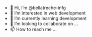 - 👋 Hi, I’m @bellatreche-infg
- 👀 I’m interested in web development
- 🌱 I’m currently learning development
- 💞️ I’m looking to collaborate on ...
- 📫 How to reach me ...

<!---
bellatreche-infg/bellatreche-infg is a ✨ special ✨ repository because its `README.md` (this file) appears on your GitHub profile.
You can click the Preview link to take a look at your changes.
--->
